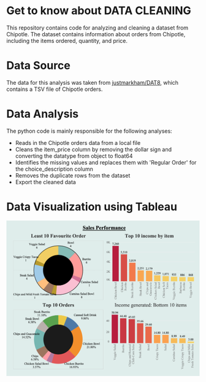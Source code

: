 # Get to know about DATA CLEANING

This repository contains code for analyzing and cleaning a dataset from Chipotle. The dataset contains information about orders from Chipotle, including the items ordered, quantity, and price.

# Data Source
The data for this analysis was taken from [justmarkham/DAT8](https://github.com/justmarkham/DAT8/blob/master/data/chipotle.tsv), which contains a TSV file of Chipotle orders.




# Data Analysis

The python code is mainly responsible for the following analyses:
- Reads in the Chipotle orders data from a local file 
- Cleans the item_price column by removing the dollar sign and converting the datatype from object to float64
- Identifies the missing values and replaces them with 'Regular Order' for the choice_description column 
- Removes the duplicate rows from the dataset 
- Export the cleaned data

# Data Visualization using Tableau

![My Image](tableau_dashboard.png)

